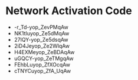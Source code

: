 # Network Activation Code
* -r_Td-yop_ZevPMqAw
* NK1tIuyop_Ze5dMqAw
* 27lQY-yop_Ze5dsqAw
* 2iD4Jeyop_Ze2WIqAw
* H4EXMeyop_ZeBDAqAw
* uGQCY-yop_ZeTMgqAw
* FEhbLuyop_ZfXOcqAw
* cTNYCuyop_ZfA_UqAw